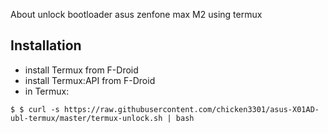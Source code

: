 About
unlock bootloader asus zenfone max M2 using termux

## Installation

- install Termux from F-Droid
- install Termux:API from F-Droid
- in Termux:
```
$ $ curl -s https://raw.githubusercontent.com/chicken3301/asus-X01AD-ubl-termux/master/termux-unlock.sh | bash
```

